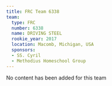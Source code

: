 ```yaml
---
title: FRC Team 6338
team:
  type: FRC
  number: 6338
  name: DRIVING STEEL
  rookie_year: 2017
  location: Macomb, Michigan, USA
  sponsors:
  - SS. Cyril
  - Methodius Homeschool Group
---
```


No content has been added for this team